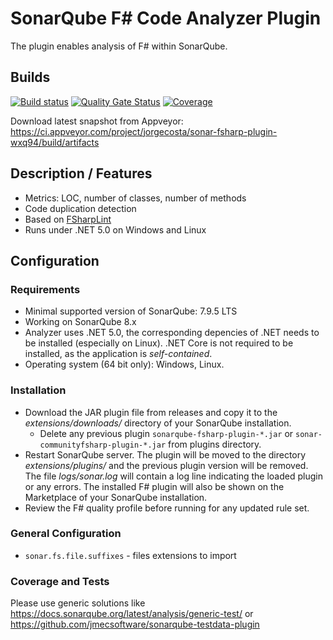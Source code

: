 # SonarQube F# Code Analyzer Plugin

The plugin enables analysis of F# within SonarQube.

## Builds

[![Build status](https://ci.appveyor.com/api/projects/status/jira637y22trnuc4/branch/master?svg=true)](https://ci.appveyor.com/project/jorgecosta/sonar-fsharp-plugin-wxq94/branch/master)
[![Quality Gate Status](https://sonarcloud.io/api/project_badges/measure?project=jmecsoftware.sonarqube.fsharp%3Asonar-communityfsharp-analyzer&metric=alert_status)](https://sonarcloud.io/dashboard?id=jmecsoftware.sonarqube.fsharp%3Asonar-communityfsharp-analyzer)
[![Coverage](https://sonarcloud.io/api/project_badges/measure?project=jmecsoftware.sonarqube.fsharp%3Asonar-communityfsharp-analyzer&metric=coverage)](https://sonarcloud.io/dashboard?id=jmecsoftware.sonarqube.fsharp%3Asonar-communityfsharp-analyzer)

Download latest snapshot from Appveyor: <https://ci.appveyor.com/project/jorgecosta/sonar-fsharp-plugin-wxq94/build/artifacts>

## Description / Features

- Metrics: LOC, number of classes, number of methods
- Code duplication detection
- Based on [FSharpLint](http://fsprojects.github.io/FSharpLint/)
- Runs under .NET 5.0 on Windows and Linux

## Configuration

### Requirements

- Minimal supported version of SonarQube: 7.9.5 LTS
- Working on SonarQube 8.x
- Analyzer uses .NET 5.0, the corresponding depencies of .NET
  needs to be installed (especially on Linux). .NET Core is not
  required to be installed, as the application is _self-contained_.
- Operating system (64 bit only): Windows, Linux.

### Installation

- Download the JAR plugin file from releases and copy it to the
_extensions/downloads/_ directory of your SonarQube installation.
  - Delete any  previous plugin `sonarqube-fsharp-plugin-*.jar` or
  `sonar-communityfsharp-plugin-*.jar` from plugins directory.
- Restart SonarQube server.
The plugin will be moved to the directory _extensions/plugins/_ and the previous plugin version will be removed.
The file _logs/sonar.log_ will contain a log line indicating the loaded
plugin or any errors. The installed F# plugin will also be shown
on the Marketplace of your SonarQube installation.
- Review the F# quality profile before running for any updated rule set.

### General Configuration

- `sonar.fs.file.suffixes` - files extensions to import

### Coverage and Tests

Please use generic solutions like
<https://docs.sonarqube.org/latest/analysis/generic-test/> or
<https://github.com/jmecsoftware/sonarqube-testdata-plugin>
